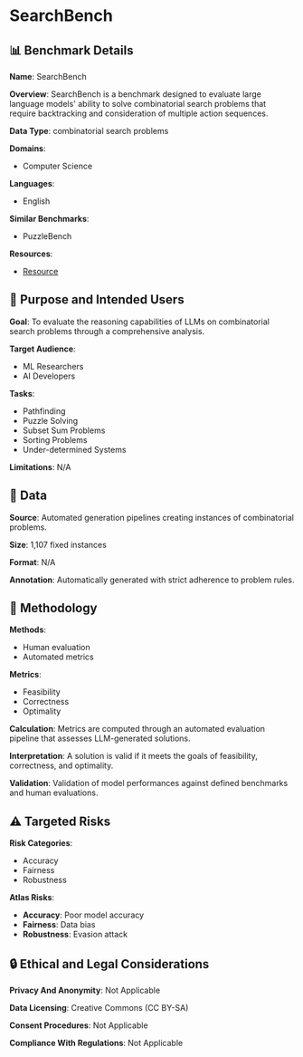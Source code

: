 # SearchBench

## 📊 Benchmark Details

**Name**: SearchBench

**Overview**: SearchBench is a benchmark designed to evaluate large language models' ability to solve combinatorial search problems that require backtracking and consideration of multiple action sequences.

**Data Type**: combinatorial search problems

**Domains**:
- Computer Science

**Languages**:
- English

**Similar Benchmarks**:
- PuzzleBench

**Resources**:
- [Resource](https://arxiv.org/abs/2406.12172)

## 🎯 Purpose and Intended Users

**Goal**: To evaluate the reasoning capabilities of LLMs on combinatorial search problems through a comprehensive analysis.

**Target Audience**:
- ML Researchers
- AI Developers

**Tasks**:
- Pathfinding
- Puzzle Solving
- Subset Sum Problems
- Sorting Problems
- Under-determined Systems

**Limitations**: N/A

## 💾 Data

**Source**: Automated generation pipelines creating instances of combinatorial problems.

**Size**: 1,107 fixed instances

**Format**: N/A

**Annotation**: Automatically generated with strict adherence to problem rules.

## 🔬 Methodology

**Methods**:
- Human evaluation
- Automated metrics

**Metrics**:
- Feasibility
- Correctness
- Optimality

**Calculation**: Metrics are computed through an automated evaluation pipeline that assesses LLM-generated solutions.

**Interpretation**: A solution is valid if it meets the goals of feasibility, correctness, and optimality.

**Validation**: Validation of model performances against defined benchmarks and human evaluations.

## ⚠️ Targeted Risks

**Risk Categories**:
- Accuracy
- Fairness
- Robustness

**Atlas Risks**:
- **Accuracy**: Poor model accuracy
- **Fairness**: Data bias
- **Robustness**: Evasion attack

## 🔒 Ethical and Legal Considerations

**Privacy And Anonymity**: Not Applicable

**Data Licensing**: Creative Commons (CC BY-SA)

**Consent Procedures**: Not Applicable

**Compliance With Regulations**: Not Applicable
